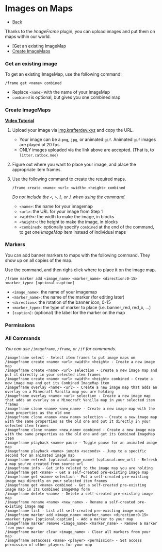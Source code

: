 # Images on Maps
- [Back](/kraftersrealm)

Thanks to the *ImageFrame* plugin, you can upload images and put them on maps within our world.

- [Get an existing ImageMap
- [Create ImageMaps](#create)

### Get an existing image

To get an existing ImageMap, use the following command:
```
/frame get <name> combined
```
- Replace `<name>` with the name of your ImageMap
- `combined` is optional, but gives you one combined map

### Create ImageMaps

**[Video Tutorial](https://youtu.be/N0PnFbWPD1A)**

1. Upload your image via [img.krafterdev.xyz](https://img.krafterdev.xyz) and copy the URL.
   - Your image can be a `png`, `jpg`, or animated `gif`. Animated `gif` images are played at 20 fps.
   - ONLY images uploaded via the link above are accepted. (That is, to `litter.catbox.moe`)

2. Figure out where you want to place your image, and place the appropriate item frames.

3. Use the following command to create the required maps.
   ```
   /frame create <name> <url> <width> <height> combined
   ```
   *Do not include the `<`, `>`, `[`, or `]` when using the command.*
   - `<name>`: the name for your imagemap
   - `<url>`: the URL for your image from Step 1
   - `<width>`: the width to make the image, in blocks
   - `<height>`: the height to make the image, in blocks
   - `<combined>`: optionally specify `combined` at the end of the command, to get one *ImageMap* item instead of individual maps

### Markers

You can add banner markers to maps with the following command. They show up on all copies of the map.

Use the command, and then right-click where to place it on the image map.
```
/frame marker add <image_name> <marker_name> <direction:0-15> <marker_type> [optional:caption]
```
- `<image_name>`: the name of your imagemap
- `<marker_name>`: the name of the marker (for editing later)
- `<direction>`: the rotation of the banner icon, 0-15
- `<marker_type>`: the type of marker to place (i.e. banner_red, red_x, ...)
- `[caption]`: (optional) the label for the marker on the map

### Permissions

### All Commands

*You can use `/imageframe`, `/frame`, or `/if` for commands.*
```
/imageframe select - Select item frames to put image maps on
/imageframe create <name> <url> <width> <height> - Create a new image map
/imageframe create <name> <url> selection - Create a new image map and put it directly in your selected item frames
/imageframe create <name> <url> <width> <height> combined - Create a new image map and get its Combined ImageMap item
/imageframe overlay <name> <url> - Create a new image map that adds an overlay on a Minecraft Vanilla map you are holding
/imageframe overlay <name> <url> selection - Create a new image map that adds an overlay on a Minecraft Vanilla map in your selected item frames
/imageframe clone <name> <new_name> - Create a new image map with the same properties as the old one
/imageframe clone <name> <new_name> selection - Create a new image map with the same properties as the old one and put it directly in your selected item frames
/imageframe clone <name> <new_name> combined - Create a new image map with the same properties as the old one and get its Combined ImageMap item
/imageframe playback <name> pause - Toggle pause for an animated image map
/imageframe playback <name> jumpto <seconds> - Jump to a specific second for an animated image map
/imageframe refresh [optional:image_name] [optional:new_url] - Refresh a map you've created from source url
/imageframe info - Get info related to the image map you are holding
/imageframe get <name> - Get a self-created pre-existing image map
/imageframe get <name> selection - Put a self-created pre-existing image map directly on your selected item frames
/imageframe get <name> combined - Get a self-created pre-existing image map in its Combined ImageMap form
/imageframe delete <name> - Delete a self-created pre-existing image map
/imageframe rename <name> <new_name> - Rename a self-created pre-existing image map
/imageframe list - List all self-created pre-existing image maps
/imageframe marker add <image_name> <marker_name> <direction:0-15> <marker_type> [optional:caption] - Add a marker to your map
/imageframe marker remove <image_name> <marker_name> - Remove a marker from your map
/imageframe marker clear <image_name> - Clear all markers from your map
/imageframe setaccess <name> <player> <permission> - Set access permission of other players for your map
```
